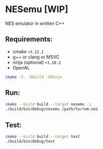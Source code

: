 # NESemu [WIP]
NES emulator in written C++

## Requirements:

- cmake `+3.12.1`
- g++ or clang or MSVC
- ninja (optional) `+1.10.2`
- OpenAL

```sh
cmake -S. -Bbuild -GNinja
```

## Run:

```sh
cmake --build build --target nesemu -j
./build/bin/Debug/nesemu /path/to/rom.nes
```

## Test:

```sh
cmake --build build --target test
./build/bin/Debug/test
```
